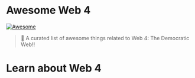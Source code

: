 # Awesome Web 4
[![Awesome](https://awesome.re/badge.svg)](https://github.com/dougbutner/awesome-web4)

> 🎉  A curated list of awesome things related to Web 4: The Democratic Web!!

# Learn about Web 4
<!--stackedit_data:
eyJoaXN0b3J5IjpbMTQzOTc3NzkxNCwxMzUwODUwOTcyLDEzMT
I4NzQ1MjhdfQ==
-->